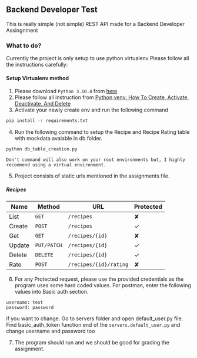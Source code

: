 ## Backend Developer Test
This is really simple (not simple) REST API made for a Backend Developer Assingnment

### What to do?
Currently the project is only setup to use python virtualenv
Please follow all the instructions carefully:

#### Setup Virtualenv method

1. Please download `Python 3.10.4` from [here](https://www.python.org/ftp/python/3.10.4/python-3.10.4-amd64.exe)
2. Please follow all instruction from [Python venv: How To Create, Activate, Deactivate, And Delete](https://python.land/virtual-environments/virtualenv)
3. Activate your newly create env and run the following command
```bash
pip install -r requirements.txt
```

4. Run the following command to setup the Recipe and Recipe Rating table with mockdata avaiable in db folder.
```bash
python db_table_creation.py
```

`Don't command will also work on your root environments but, I highly recommend using a virtual environment.`


5. Project consists of static urls mentioned in the assignments file.

##### Recipes
| Name   | Method      | URL                    | Protected |
| ---    | ---         | ---                    | ---       |
| List   | `GET`       | `/recipes`             | ✘         |
| Create | `POST`      | `/recipes`             | ✓         |
| Get    | `GET`       | `/recipes/{id}`        | ✘         |
| Update | `PUT/PATCH` | `/recipes/{id}`        | ✓         |
| Delete | `DELETE`    | `/recipes/{id}`        | ✓         |
| Rate   | `POST`      | `/recipes/{id}/rating` | ✘         |

6. For any Protected request, please use the provided credentials as the program uses some hard coded values. For postman, enter the following values into Basic auth section.
```text
username: test
password: password
``` 

if you want to change. Go to servers folder and open default_user.py file. Find basic_auth_token function end of the `servers.default_user.py` and change username and password too

7. The program should run and we should be good for grading the assignment. 
